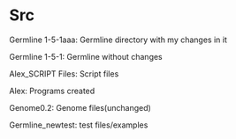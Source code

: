 # Src









Germline 1-5-1aaa: Germline directory with my changes in it

Germline 1-5-1: Germline without changes

Alex_SCRIPT Files: Script files

Alex: Programs created

Genome0.2: Genome files(unchanged)

Germline_newtest: test files/examples
